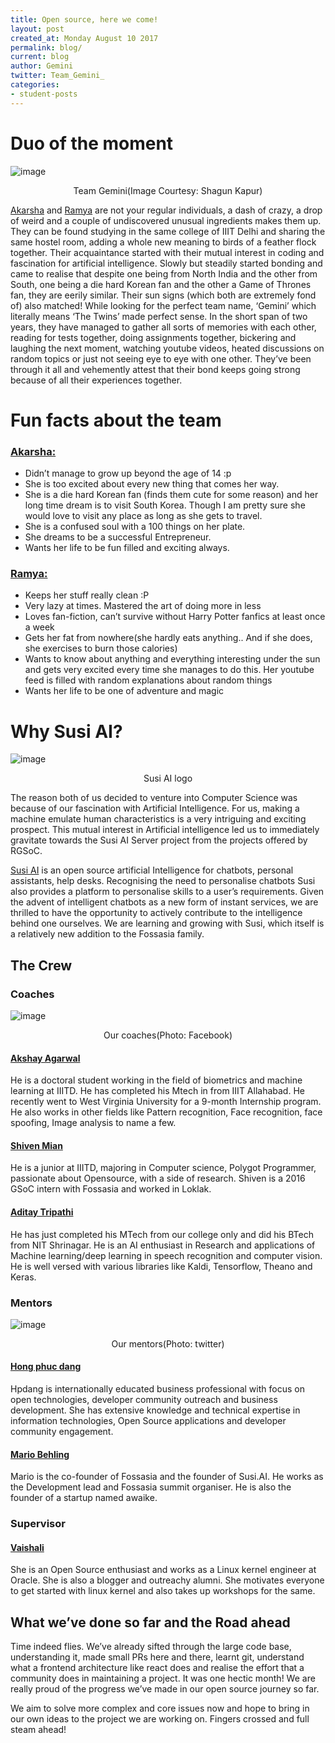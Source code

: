 ```yaml
---
title: Open source, here we come!
layout: post
created_at: Monday August 10 2017
permalink: blog/
current: blog
author: Gemini
twitter: Team_Gemini_
categories:
- student-posts
---
```


# Duo of the moment

![image](/img/blog/2017/TeamGemini.jpg)
<div align="center" class="image-credits"> Team Gemini(Image Courtesy: Shagun Kapur)</div>

[Akarsha](https://github.com/aksh98) and [Ramya](https://github.com/meriki) are not your regular individuals, a dash of crazy, a drop of weird and a couple of undiscovered unusual ingredients makes them up.  They can be found studying in the same college of IIIT Delhi and sharing the same hostel room, adding a whole new meaning to birds of a feather flock together. Their acquaintance started with their mutual interest in coding and fascination for artificial intelligence. Slowly but steadily started bonding and came to realise that despite one being from North India and the other from South, one being a die hard Korean fan and the other a Game of Thrones fan, they are eerily similar. Their sun signs (which both are extremely fond of) also matched! While looking for the perfect team name, ‘Gemini’ which literally means ‘The Twins’ made perfect sense. In the short span of two years, they have managed to gather all sorts of memories with each other, reading for tests together, doing assignments together, bickering and laughing the next moment, watching youtube videos, heated discussions on random topics or just not seeing eye to eye with one other. They’ve been through it all and vehemently attest that their bond keeps going strong because of all their experiences together.

# Fun facts about the team

### [__Akarsha:__](https://github.com/aksh98)

- Didn’t manage to grow up beyond the age of 14 :p
- She is too excited about every new thing that comes her way.
- She is a die hard Korean fan (finds them cute for some reason) and her long time dream is to visit South Korea. Though I am pretty sure she would love to visit any place as long as she gets to travel.
- She is a confused soul with a 100 things on her plate.
- She dreams to be a successful Entrepreneur. 
- Wants her life to be fun filled and exciting always. 

### [__Ramya:__](https://github.com/meriki)

- Keeps her stuff really clean :P
- Very lazy at times. Mastered the art of doing more in less
- Loves fan-fiction, can’t survive without Harry Potter fanfics at least once a week
- Gets her fat from nowhere(she hardly eats anything.. And if she does, she exercises to burn those calories)
- Wants to know about anything and everything interesting under the sun and gets very excited every time she manages to do this. Her youtube feed is filled with random explanations about random things
- Wants her life to be one of adventure and magic

# Why Susi AI?

![image](/img/blog/2017/susi-logo.svg)
<div align="center" class="image-credits"> Susi AI logo</div>

The reason both of us decided to venture into Computer Science was because of our fascination with Artificial Intelligence. For us, making a machine emulate human characteristics is a very intriguing and exciting prospect. This mutual interest in Artificial intelligence led us to immediately gravitate towards the Susi AI Server project from the projects offered by RGSoC. 

[Susi AI](http://chat.susi.ai/overview) is an open source artificial Intelligence for chatbots, personal assistants, help desks. Recognising the need to personalise chatbots Susi also provides a platform to personalise skills to a user’s requirements. Given the advent of intelligent chatbots as a new form of instant services, we are thrilled to have the opportunity to actively contribute to the intelligence behind one ourselves. We are learning and growing with Susi, which itself is a relatively new addition to the Fossasia family. 

## The Crew

### Coaches
![image](/img/blog/2017/teamgemini_coaches.jpg)
<div align="center" class="image-credits">Our coaches(Photo: Facebook)</div>

#### [Akshay Agarwal](https://www.facebook.com/akshay.agarwal.1675275) 

He is a doctoral student working in the field of biometrics and machine learning at IIITD. He has completed his Mtech in from IIIT Allahabad. He recently went to West Virginia University for a 9-month Internship program. He also works in other fields like Pattern recognition, Face recognition, face spoofing, Image analysis to name a few. 

#### [Shiven Mian](https://github.com/shivenmian/)

He is a junior at IIITD, majoring in Computer science, Polygot Programmer, passionate about Opensource, with a side of research. Shiven is a 2016 GSoC intern with Fossasia and worked in Loklak.


#### [Aditay Tripathi](https://github.com/Aditay/)

He has just completed his MTech from our college only and did his BTech from NIT Shrinagar. 
He is an AI enthusiast in Research and applications of Machine learning/deep learning in speech recognition and computer vision. He is well versed with various libraries like Kaldi, Tensorflow, Theano and Keras.

### Mentors
![image](/img/blog/2017/teamgemini_mentors.jpg)
<div align="center" class="image-credits"> Our mentors(Photo: twitter)</div>

#### [Hong phuc dang](https://github.com/hpdang)

Hpdang is internationally educated business professional with focus on open technologies, developer community outreach and business development. She has extensive knowledge and technical expertise in information technologies, Open Source applications and developer community engagement.

#### [Mario Behling](https://github.com/mariobehling)

Mario is the co-founder of Fossasia and the founder of Susi.AI. He works as the Development lead and Fossasia summit organiser. He is also the founder of a startup named awaike. 

### Supervisor 
#### [Vaishali](https://github.com/nerdyvaishali)

She is an Open Source enthusiast and works as a Linux kernel engineer at Oracle. She is also a blogger and outreachy alumni. She motivates everyone to get started with linux kernel and also takes up workshops for the same.

## What we’ve done so far and the Road ahead

Time indeed flies. We’ve already sifted through the large code base, understanding it, made small PRs here and there, learnt git, understand what a frontend architecture like react does and realise the effort that a community does in maintaining a project. It was one hectic month! We are really proud of the progress we’ve made in our open source journey so far.

We aim to solve more complex and core issues now and hope to bring in our own ideas to the project we are working on. Fingers crossed and full steam ahead!
